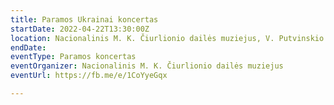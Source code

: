 ```yaml
---
title: Paramos Ukrainai koncertas
startDate: 2022-04-22T13:30:00Z
location: Nacionalinis M. K. Čiurlionio dailės muziejus, V. Putvinskio g. 55, Kaunas
endDate: 
eventType: Paramos koncertas
eventOrganizer: Nacionalinis M. K. Čiurlionio dailės muziejus
eventUrl: https://fb.me/e/1CoYyeGqx

---
```

